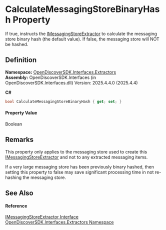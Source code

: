 # CalculateMessagingStoreBinaryHash Property


If true, instructs the <a href="44f8dfed-f210-8688-535c-bd96015b543b">IMessagingStoreExtractor</a> to calculate the messaging store binary hash (the default value). If false, the messaging store will NOT be hashed.



## Definition
**Namespace:** <a href="66cb506c-7b83-62d0-4a83-d345a647f76a">OpenDiscoverSDK.Interfaces.Extractors</a>  
**Assembly:** OpenDiscoverSDK.Interfaces (in OpenDiscoverSDK.Interfaces.dll) Version: 2025.4.4.0 (2025.4.4)

**C#**
``` C#
bool CalculateMessagingStoreBinaryHash { get; set; }
```



#### Property Value
Boolean

## Remarks

This property only applies to the messaging store used to create this <a href="44f8dfed-f210-8688-535c-bd96015b543b">IMessagingStoreExtractor</a> and not to any extracted messaging items.

If a very large messaging store has been previously binary hashed, then setting this property to false may save significant processing time in not re-hashing the messaging store.


## See Also


#### Reference
<a href="44f8dfed-f210-8688-535c-bd96015b543b">IMessagingStoreExtractor Interface</a>  
<a href="66cb506c-7b83-62d0-4a83-d345a647f76a">OpenDiscoverSDK.Interfaces.Extractors Namespace</a>  
